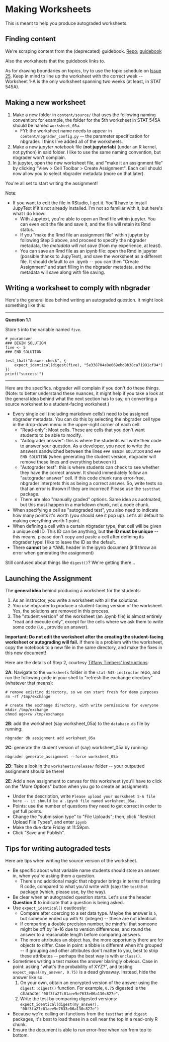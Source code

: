 # Making Worksheets

This is meant to help you produce autograded worksheets.

## Finding content

We're scraping content from the (deprecated) guidebook. [Repo](https://github.com/UBC-STAT/stat-545-guidebook); [guidebook](https://stat545guidebook.netlify.app/)

Also the worksheets that the guidebook links to.

As for drawing boundaries on topics, try to use the topic schedule on [Issue 25](https://github.com/UBC-STAT/stat545.stat.ubc.ca/issues/25). Keep in mind to line up the worksheet with the correct week -- Worksheet 1-A is the only worksheet spanning two weeks (at least, in STAT 545A).

## Making a new worksheet

1. Make a new folder in `content/source/` that uses the following naming convention: for example, the folder for the 5th worksheet in STAT 545A should be named `worksheet_05a`.
    - FYI: the worksheet name needs to appear in `content/nbgrader_config.py` -- the parameter specification for nbgrader. I think I've added all of the worksheets.
2. Make a new _jupyter notebook_ file (**not jupyterlab**) (under an R kernel, not python) in said folder. I like to use the same naming convention, but nbgrader won't complain.
3. In jupyter, open the new worksheet file, and "make it an assignment file" by clicking "View > Cell Toolbar > Create Assignment". Each cell should now allow you to select nbgrader metadata (more on that later).

You're all set to start writing the assignment!

Note:

- If you want to edit the file in RStudio, I get it. You'll have to install JupyText if it's not already installed. I'm not so familiar with it, but here's what I do know:
    - With Jupytext, you're able to open an Rmd file within jupyter. You can even edit the file and save it, and the file will retain its Rmd status.
    - If you "make the Rmd file an assignment file" within jupyter by following Step 3 above, and proceed to specify the nbgrader metadata, the *metadata will not save* (from my experience, at least).
    - You can save an Rmd file as an ipynb file: open the Rmd in jupyter (possible thanks to JupyText), and save the worksheet as a different file. It should default to an .ipynb -- you can then "Create Assignment" and start filling in the nbgrader metadata, and the metadata will save along with file saving.

## Writing a worksheet to comply with nbgrader

Here's the general idea behind writing an autograded question. It might look something like this:

-------

**Question 1.1**

Store `5` into the variable named `five`.

```
# youranswer
### BEGIN SOLUTION
five <- 5
### END SOLUTION
```

```
test_that("Answer check", {
    expect_identical(digest(five), "5e338704a8e069ebd8b38ca71991cf94")
})
print("success!")
```

--------


Here are the specifics. nbgrader will complain if you don't do these things. (Note: to better understand these nuances, it might help if you take a look at the general idea behind what the next section has to say, on converting a source worksheet to a student-facing worksheet.)

- Every single cell (including markdown cells!) need to be assigned nbgrader metadata. You can do this by selecting the nbgrader cell type in the drop-down menu in the upper-right corner of each cell.
    - "Read-only": Most cells. These are cells that you don't want students to be able to modify.
    - "Autograder answer": this is where the students will write their code to answer your question. As a developer, you need to write the answers sandwiched between the lines `### BEGIN SOLUTION` and `### END SOLUTION` (when generating the student version, nbgrader will remove these lines and everything between it).
    - "Autograder test": this is where students can check to see whether they have the correct answer. It should immediately follow an "autograder answer" cell. If this code chunk runs error-free, nbgrader interprets this as being a correct answer. So, write tests so that an error is thrown if they are incorrect! Please use the `testthat` package.
    - There are also "manually graded" options. Same idea as auotmated, but this must happen in a markdown chunk, not a code chunk.
- When specifying a cell as "autograded test", you also need to indicate how many points it's worth (you should see it pop up). Let's all default to making everything worth 1 point.
- When defining a cell with a certain nbgrader type, that cell will be given a unique cell ID. This ID can be anything, but **the ID must be unique** -- this means, please don't copy and paste a cell after defining its nbgrader type! I like to leave the ID as the default.
- There **cannot** be a YAML header in the ipynb document (it'll throw an error when generating the assignment)

Still confused about things like `digest()`? We're getting there...

## Launching the Assignment

The **general idea** behind producing a worksheet for the students:

1. As an instructor, you write a worksheet *with* all the solutions.
2. You use nbgrader to produce a student-facing version of the worksheet. Yes, the solutions are removed in this process.
3. The "student version" of the worksheet (an .ipynb file) is almost entirely "read and execute only", except for the cells where we ask them to write some code (i.e., provide an answer).

**Important: Do not edit the worksheet after the creating the student-facing worksheet or autograding will fail.**
If there is a problem with the worksheet, copy the notebook to a new file in the same directory, and make the fixes in this new document!

Here are the details of Step 2, courtesy [Tiffany Timbers' instructions](https://github.com/ttimbers/nbgrader_r_demo#the-demo-how-i-created-it-and-ran-it):

**2A**: Navigate to the `worksheets` folder in the `stat-545-instructor` repo, and run the following code in your shell to "refresh the exchange directory" (whatever that means):

```
# remove existing directory, so we can start fresh for demo purposes
rm -rf /tmp/exchange

# create the exchange directory, with write permissions for everyone
mkdir /tmp/exchange
chmod ugo+rw /tmp/exchange
```

**2B**: add the worksheet (say worksheet_05a) to the `database.db` file by running:

```
nbgrader db assignment add worksheet_05a
```

**2C**: generate the student version of (say) worksheet_05a by running:

```
nbgrader generate_assignment --force worksheet_05a
```

**2D**: Take a look in the `worksheets/release/` folder -- your outputted assignment should be there!

**2E**: Add a new assignment to canvas for this worksheet (you'll have to click on the "More Options" button when you go to create an assignment):

- Under the description, write `Please upload your Worksheet 5-A file here -- it should be a .ipynb file named worksheet_05a.`
- Points: use the number of questions they need to get correct in order to get full points.
- Change the "submission type" to "File Uploads"; then, click "Restrict Upload File Types", and enter `ipynb`
- Make the due date Friday at 11:59pm.
- Click "Save and Publish".


## Tips for writing autograded tests

Here are tips when writing the source version of the worksheet.

- Be specific about what variable name students should store an answer in, when you're asking them a question.
    - There's no additional magic that nbgrader brings in terms of testing R code, compared to what you'd write with (say) the `testthat` package (which, please use, by the way).
- Be clear when an autograded question starts. Let's use the header **Question X** to indicate that a question is being asked.
- Use `expect_identical()` cautiously:
    - Compare after coercing to a set data type. Maybe the answer is `5`, but someone ended up with `5L` (integer) -- these are not identical.
    - If comparing a double precision number, be mindful that someone might be off by 1e-16 due to version differences, and round the answer to a reasonable length before comparing answers.
    - The more attributes an object has, the more opportunity there are for objects to differ. Case in point: a tibble is different when it's grouped -- if grouping and other attributes don't matter to you, best to strip these attributes -- perhaps the best way is with `unclass()`.
- Sometimes writing a test makes the answer blaringly obvious. Case in point: asking "what's the probability of XYZ?", and testing `expect_equal(my_answer, 0.75)` is a dead giveaway. Instead, hide the answer like so:
    1. On your own, obtain an encrypted version of the answer using the `digest::digest()` function. For example, `0.75` digested is the character `"00f3fa27c01aee5e7633e06a130c827e"`.
    2. Write the test by comparing digested versions: `expect_identical(digest(my_answer), "00f3fa27c01aee5e7633e06a130c827e")`
- Because we're calling on functions from the `testthat` and `digest` packages, it's best to load these in a cell near the top in a read-only R chunk.
- Ensure the document is able to run error-free when ran from top to bottom.
